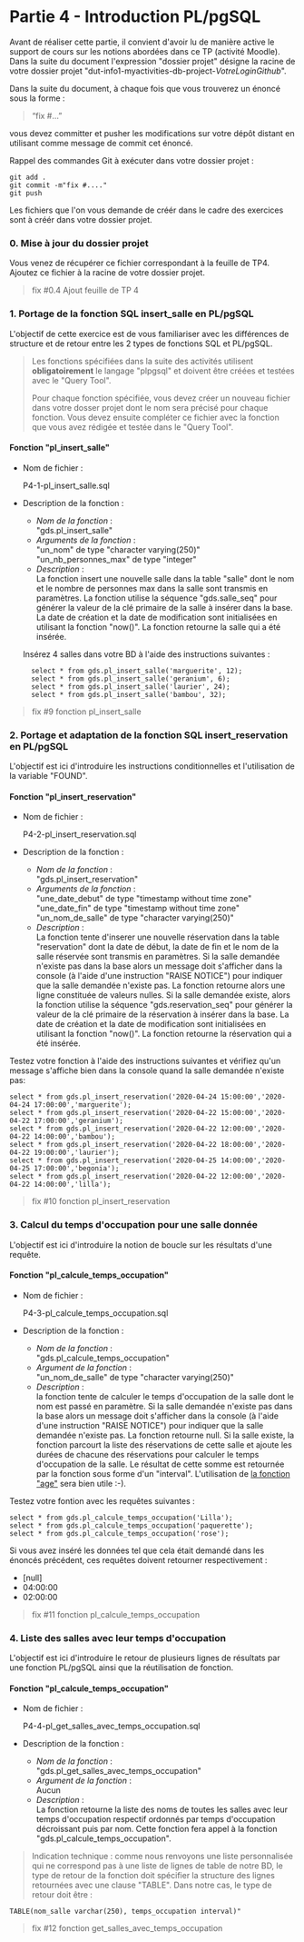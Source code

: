# Partie 4 - Introduction PL/pgSQL

Avant de réaliser cette partie, il convient d'avoir lu de manière active le support de cours sur les notions abordées dans ce TP (activité Moodle).  
Dans la suite du document l'expression "dossier projet" désigne la racine de votre dossier projet "dut-info1-myactivities-db-project-*VotreLoginGithub*".

Dans la suite du document, à chaque fois que vous trouverez un énoncé  sous la forme :

> “fix #...”

vous devez committer et pusher les modifications sur votre dépôt distant en utilisant comme message de commit cet énoncé.

Rappel des commandes Git à exécuter dans votre dossier projet :

    git add .
    git commit -m"fix #...."
    git push

Les fichiers que l'on vous demande de créér dans le cadre des exercices sont à créér dans votre dossier projet.

### 0. Mise à jour du dossier projet 

Vous venez de récupérer ce fichier correspondant à la feuille de TP4. 
Ajoutez ce fichier à la racine de votre dossier projet.

> fix #0.4 Ajout feuille de TP 4

### 1. Portage de la fonction SQL insert_salle en PL/pgSQL

L'objectif de cette exercice est de vous familiariser avec les différences de structure et de retour entre les 2 types de fonctions SQL et PL/pgSQL.

> Les fonctions spécifiées dans la suite des activités utilisent **obligatoirement** le langage "plpgsql" et doivent être créées et testées avec le "Query Tool".
>
>Pour chaque fonction spécifiée, vous devez créer un nouveau fichier dans votre dosser projet dont le nom sera précisé pour chaque fonction. Vous devez ensuite compléter ce fichier avec la fonction que vous avez rédigée et testée dans le "Query Tool".

#### Fonction "pl_insert_salle"

- Nom de fichier :  

    P4-1-pl_insert_salle.sql

- Description de la fonction :  

    - *Nom de la fonction* :  
    "gds.pl_insert_salle"  
    - *Arguments de la fonction* :  
    "un_nom" de type "character varying(250)"
    "un_nb_personnes_max" de type "integer"  
    - *Description* :   
    La fonction insert une nouvelle salle dans la table "salle" dont le nom et le nombre de personnes max dans la salle sont transmis en paramètres.
    La fonction utilise la séquence "gds.salle_seq" pour générer la valeur de la clé primaire de la salle à insérer dans la base. La date de création et la date de modification sont initialisées en utilisant la fonction "now()". 
    La fonction retourne la salle qui a été insérée.

    Insérez 4 salles dans votre BD à l'aide des instructions suivantes :

        select * from gds.pl_insert_salle('marguerite', 12);
        select * from gds.pl_insert_salle('geranium', 6);
        select * from gds.pl_insert_salle('laurier', 24);
        select * from gds.pl_insert_salle('bambou', 32);

> fix #9 fonction pl_insert_salle

### 2. Portage et adaptation de la fonction SQL insert_reservation en PL/pgSQL

L'objectif est ici d'introduire les instructions conditionnelles et l'utilisation de la variable "FOUND".

#### Fonction "pl_insert_reservation"

- Nom de fichier :  

    P4-2-pl_insert_reservation.sql

- Description de la fonction :  

    - *Nom de la fonction* :  
    "gds.pl_insert_reservation"  
    - *Arguments de la fonction* :  
    "une_date_debut" de type "timestamp without time zone"
    "une_date_fin" de type "timestamp without time zone" 
    "un_nom_de_salle" de type "character varying(250)"
    - *Description* :   
    La fonction tente d'inserer une nouvelle réservation dans la table "reservation" dont la date de début, la date de fin et le nom de la salle réservée sont transmis en paramètres.
    Si la salle demandée n'existe pas dans la base alors un message doit s'afficher dans la console (à l'aide d'une instruction "RAISE NOTICE") pour indiquer que la salle demandée n'existe pas. La fonction retourne alors une ligne constituée de valeurs nulles. 
    Si la salle demandée existe, alors la fonction utilise la séquence "gds.reservation_seq" pour générer la valeur de la clé primaire de la réservation à insérer dans la base. La date de création et la date de modification sont initialisées en utilisant la fonction "now()". 
    La fonction retourne la réservation qui a été insérée.


Testez votre fonction à l'aide des instructions suivantes  et vérifiez qu'un message s'affiche bien dans la console quand la salle demandée n'existe pas:

    select * from gds.pl_insert_reservation('2020-04-24 15:00:00','2020-04-24 17:00:00','marguerite');
    select * from gds.pl_insert_reservation('2020-04-22 15:00:00','2020-04-22 17:00:00','geranium');
    select * from gds.pl_insert_reservation('2020-04-22 12:00:00','2020-04-22 14:00:00','bambou');
    select * from gds.pl_insert_reservation('2020-04-22 18:00:00','2020-04-22 19:00:00','laurier');
    select * from gds.pl_insert_reservation('2020-04-25 14:00:00','2020-04-25 17:00:00','begonia');
    select * from gds.pl_insert_reservation('2020-04-22 12:00:00','2020-04-22 14:00:00','lilla');

> fix #10 fonction pl_insert_reservation

### 3. Calcul du temps d'occupation pour une salle donnée

L'objectif est ici d'introduire la notion de boucle sur les résultats d'une requête.

#### Fonction "pl_calcule_temps_occupation"

- Nom de fichier :  

    P4-3-pl_calcule_temps_occupation.sql

- Description de la fonction :  

    - *Nom de la fonction* :  
    "gds.pl_calcule_temps_occupation"  
    - *Argument de la fonction* :   
    "un_nom_de_salle" de type "character varying(250)"
    - *Description* :   
    la fonction tente de calculer le temps d'occupation de la salle dont le nom est passé en paramètre. Si la salle demandée n'existe pas dans la base alors un message doit s'afficher dans la console (à l'aide d'une instruction "RAISE NOTICE") pour indiquer que la salle demandée n'existe pas. La fonction retourne null.
    Si la salle existe, la fonction parcourt la liste des réservations de cette salle et ajoute les durées de chacune des réservations pour calculer le temps d'occupation de la salle. Le résultat de cette somme est retournée par la fonction sous forme d'un "interval". L'utilisation de [la fonction "age"](https://www.postgresql.org/docs/9.6/functions-datetime.html) sera bien utile :-).

Testez votre fontion avec les requêtes suivantes :
    
    select * from gds.pl_calcule_temps_occupation('Lilla');
    select * from gds.pl_calcule_temps_occupation('paquerette');
    select * from gds.pl_calcule_temps_occupation('rose');

Si vous avez inséré les données tel que cela était demandé dans les énoncés précédent, ces requêtes doivent retourner respectivement :

- [null]
- 04:00:00
- 02:00:00

> fix #11 fonction pl_calcule_temps_occupation

### 4. Liste des salles avec leur temps d'occupation

L'objectif est ici d'introduire le retour de plusieurs lignes de résultats par une fonction PL/pgSQL ainsi que la réutilisation  de fonction.

#### Fonction "pl_calcule_temps_occupation"

- Nom de fichier :  

    P4-4-pl_get_salles_avec_temps_occupation.sql

- Description de la fonction :  

    - *Nom de la fonction* :  
    "gds.pl_get_salles_avec_temps_occupation"  
    - *Argument de la fonction* :   
    Aucun
    - *Description* :   
    La fonction retourne la liste des noms de toutes les salles avec leur temps d'occupation respectif ordonnés par temps d'occupation décroissant puis par nom.
    Cette fonction fera appel à la fonction "gds.pl_calcule_temps_occupation".

> Indication technique : comme nous renvoyons une liste personnalisée qui ne correspond pas à une liste de lignes de table de notre BD, le type de retour de la fonction doit spécifier la structure des lignes retournées avec une clause "TABLE". Dans notre cas, le type de retour doit être :  

    TABLE(nom_salle varchar(250), temps_occupation interval)"

> fix #12 fonction get_salles_avec_temps_occupation